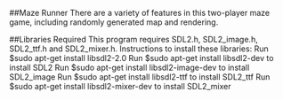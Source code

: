 ##Maze Runner
There are a variety of features in this two-player maze game, including randomly generated map and rendering.

##Libraries Required
This program requires SDL2.h, SDL2_image.h, SDL2_ttf.h and SDL2_mixer.h.
Instructions to install these libraries:
   Run $sudo apt-get install libsdl2-2.0 
   Run $sudo apt-get install libsdl2-dev to install SDL2
   Run $sudo apt-get install libsdl2-image-dev to install SDL2_image
   Run $sudo apt-get install libsdl2-ttf to install SDL2_ttf
   Run $sudo apt-get install libsdl2-mixer-dev to install SDL2_mixer
   
    

